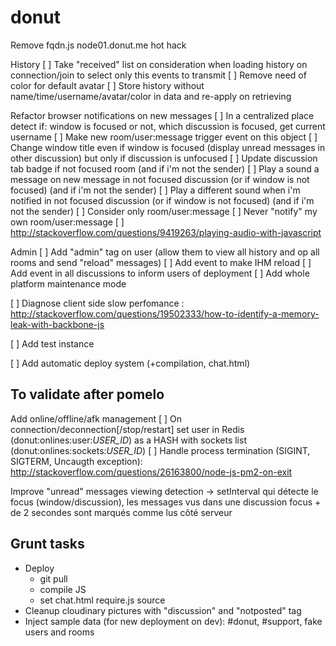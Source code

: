 donut
====

Remove fqdn.js node01.donut.me hot hack

History
[ ] Take "received" list on consideration when loading history on connection/join to select only this events to transmit
[ ] Remove need of color for default avatar
[ ] Store history without name/time/username/avatar/color in data and re-apply on retrieving

Refactor browser notifications on new messages
[ ] In a centralized place detect if: window is focused or not, which discussion is focused, get current username
[ ] Make new room/user:message trigger event on this object
[ ] Change window title even if window is focused (display unread messages in other discussion) but only if discussion is unfocused
[ ] Update discussion tab badge if not focused room (and if i'm not the sender)
[ ] Play a sound a message on new message in not focused discussion (or if window is not focused) (and if i'm not the sender)
[ ] Play a different sound when i'm notified in not focused discussion (or if window is not focused) (and if i'm not the sender)
[ ] Consider only room/user:message
[ ] Never "notify" my own room/user:message
[ ] http://stackoverflow.com/questions/9419263/playing-audio-with-javascript

Admin
[ ] Add "admin" tag on user (allow them to view all history and op all rooms and send "reload" messages)
[ ] Add event to make IHM reload
[ ] Add event in all discussions to inform users of deployment
[ ] Add whole platform maintenance mode

[ ] Diagnose client side slow perfomance : http://stackoverflow.com/questions/19502333/how-to-identify-a-memory-leak-with-backbone-js

[ ] Add test instance

[ ] Add automatic deploy system (+compilation, chat.html)

## To validate after pomelo

Add online/offline/afk management
[ ] On connection/deconnection[/stop/restart] set user in Redis (donut:onlines:user:_USER_ID_) as a HASH with sockets list (donut:onlines:sockets:_USER_ID_)
[ ] Handle process termination (SIGINT, SIGTERM, Uncaugth exception): http://stackoverflow.com/questions/26163800/node-js-pm2-on-exit

Improve "unread" messages viewing detection
 -> setInterval qui détecte le focus (window/discussion), les messages vus dans une discussion focus + de 2 secondes sont marqués comme lus côté serveur

## Grunt tasks
- Deploy
  - git pull
  - compile JS
  - set chat.html require.js source
- Cleanup cloudinary pictures with "discussion" and "notposted" tag
- Inject sample data (for new deployment on dev): #donut, #support, fake users and rooms